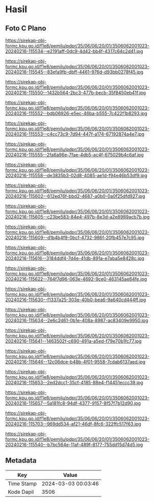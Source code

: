 # Hasil

## Foto C Plano

https://sirekap-obj-formc.kpu.go.id/f1e8/pemilu/pdpr/35/06/06/20/01/3506062001023-20240216-115534--e2191aff-0dc9-4d42-bb4f-4317c64c2d41.jpg

https://sirekap-obj-formc.kpu.go.id/f1e8/pemilu/pdpr/35/06/06/20/01/3506062001023-20240216-115545--83efa9fb-dbff-4461-976d-d93bb0278f45.jpg

https://sirekap-obj-formc.kpu.go.id/f1e8/pemilu/pdpr/35/06/06/20/01/3506062001023-20240216-115550--1432b564-2bc3-477b-becb-35f8450eb41f.jpg

https://sirekap-obj-formc.kpu.go.id/f1e8/pemilu/pdpr/35/06/06/20/01/3506062001023-20240216-115552--bdb06926-e5ec-46ba-b555-7c422f1b8293.jpg

https://sirekap-obj-formc.kpu.go.id/f1e8/pemilu/pdpr/35/06/06/20/01/3506062001023-20240216-115553--c4cc73c9-7d94-447f-a174-67192874a4e7.jpg

https://sirekap-obj-formc.kpu.go.id/f1e8/pemilu/pdpr/35/06/06/20/01/3506062001023-20240216-115555--2fa6a96e-7fae-4db5-ac4f-675029b4c6af.jpg

https://sirekap-obj-formc.kpu.go.id/f1e8/pemilu/pdpr/35/06/06/20/01/3506062001023-20240216-115558--de3835b3-02d8-4085-ae1d-f94e46b53df9.jpg

https://sirekap-obj-formc.kpu.go.id/f1e8/pemilu/pdpr/35/06/06/20/01/3506062001023-20240216-115602--612ed76f-bbd2-4687-a0b0-0a0f25dfd927.jpg

https://sirekap-obj-formc.kpu.go.id/f1e8/pemilu/pdpr/35/06/06/20/01/3506062001023-20240216-115605--c23be583-84e4-497b-8e3d-a2e8989acb7b.jpg

https://sirekap-obj-formc.kpu.go.id/f1e8/pemilu/pdpr/35/06/06/20/01/3506062001023-20240216-115609--d1b4b4f9-0bcf-4732-986f-20fb457e7c95.jpg

https://sirekap-obj-formc.kpu.go.id/f1e8/pemilu/pdpr/35/06/06/20/01/3506062001023-20240216-115616--3184ddf4-7d4e-41db-891a-e7aba5e8428c.jpg

https://sirekap-obj-formc.kpu.go.id/f1e8/pemilu/pdpr/35/06/06/20/01/3506062001023-20240216-115622--764f7d96-063e-4692-9ce0-463145ae84fe.jpg

https://sirekap-obj-formc.kpu.go.id/f1e8/pemilu/pdpr/35/06/06/20/01/3506062001023-20240216-115630--f1337a25-303e-40b0-bea6-9a640cd444ff.jpg

https://sirekap-obj-formc.kpu.go.id/f1e8/pemilu/pdpr/35/06/06/20/01/3506062001023-20240216-115634--2e6c2d61-0b1e-408a-8987-ac83409e9950.jpg

https://sirekap-obj-formc.kpu.go.id/f1e8/pemilu/pdpr/35/06/06/20/01/3506062001023-20240216-115641--1463502f-c690-491a-a5ed-f79e70b1fc77.jpg

https://sirekap-obj-formc.kpu.go.id/f1e8/pemilu/pdpr/35/06/06/20/01/3506062001023-20240216-115646--12c06dce-b48b-4f01-9558-7cdab6137aed.jpg

https://sirekap-obj-formc.kpu.go.id/f1e8/pemilu/pdpr/35/06/06/20/01/3506062001023-20240216-115653--2ed2dcc1-35cf-4185-88e4-f14451eccc39.jpg

https://sirekap-obj-formc.kpu.go.id/f1e8/pemilu/pdpr/35/06/06/20/01/3506062001023-20240216-115657--5a181fc8-94df-4377-9157-8f57f7b12d90.jpg

https://sirekap-obj-formc.kpu.go.id/f1e8/pemilu/pdpr/35/06/06/20/01/3506062001023-20240216-115703--969dd534-af21-46df-8fc6-322ffc517f63.jpg

https://sirekap-obj-formc.kpu.go.id/f1e8/pemilu/pdpr/35/06/06/20/01/3506062001023-20240216-115540--b7bc564e-11af-489f-8177-755dd15d74d5.jpg


## Metadata

| Key        | Value               |
| ---------- | ------------------- |
| Time Stamp | 2024-03-03 00:03:46 |
| Kode Dapil | 3506                |




